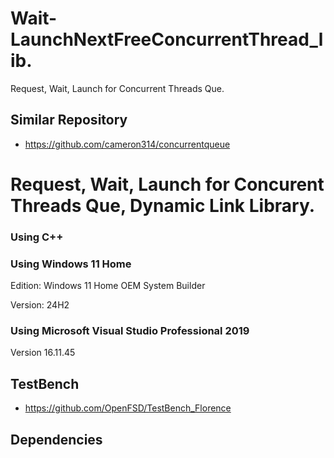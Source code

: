 # Wait-LaunchNextFreeConcurrentThread_lib.
Request, Wait, Launch for Concurrent Threads Que.

## Similar Repository
 - https://github.com/cameron314/concurrentqueue
   
# Request, Wait, Launch for Concurent Threads Que, Dynamic Link Library.

### Using C++

### Using Windows 11 Home
Edition: Windows 11 Home OEM System Builder

Version: 24H2

### Using Microsoft Visual Studio Professional 2019

Version 16.11.45

## TestBench
 - https://github.com/OpenFSD/TestBench_Florence
   
## Dependencies
